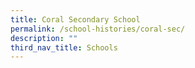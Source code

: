 ```yaml
---
title: Coral Secondary School
permalink: /school-histories/coral-sec/
description: ""
third_nav_title: Schools
---
```


